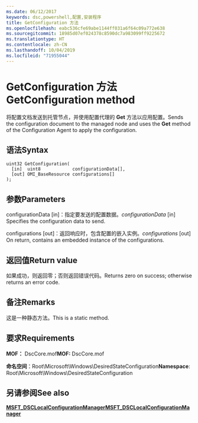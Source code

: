 ```yaml
---
ms.date: 06/12/2017
keywords: dsc,powershell,配置,安装程序
title: GetConfiguration 方法
ms.openlocfilehash: eabc536cfe69abe1144ff031a6f64c09a772e638
ms.sourcegitcommit: 18985d07ef024378c8590dc7a983099ff9225672
ms.translationtype: HT
ms.contentlocale: zh-CN
ms.lasthandoff: 10/04/2019
ms.locfileid: "71955044"
---
```

# <a name="getconfiguration-method"></a><span data-ttu-id="2f9ab-103">GetConfiguration 方法</span><span class="sxs-lookup"><span data-stu-id="2f9ab-103">GetConfiguration method</span></span>

<span data-ttu-id="2f9ab-104">将配置文档发送到托管节点，并使用配置代理的 **Get** 方法以应用配置。</span><span class="sxs-lookup"><span data-stu-id="2f9ab-104">Sends the configuration document to the managed node and uses the **Get** method of the Configuration Agent to apply the configuration.</span></span>

## <a name="syntax"></a><span data-ttu-id="2f9ab-105">语法</span><span class="sxs-lookup"><span data-stu-id="2f9ab-105">Syntax</span></span>

```mof
uint32 GetConfiguration(
  [in]  uint8            configurationData[],
  [out] OMI_BaseResource configurations[]
);
```

## <a name="parameters"></a><span data-ttu-id="2f9ab-106">参数</span><span class="sxs-lookup"><span data-stu-id="2f9ab-106">Parameters</span></span>

<span data-ttu-id="2f9ab-107">configurationData  \[in\]：指定要发送的配置数据。</span><span class="sxs-lookup"><span data-stu-id="2f9ab-107">*configurationData* \[in\] Specifies the configuration data to send.</span></span>

<span data-ttu-id="2f9ab-108">configurations  \[out\]：返回响应时，包含配置的嵌入实例。</span><span class="sxs-lookup"><span data-stu-id="2f9ab-108">*configurations* \[out\] On return, contains an embedded instance of the configurations.</span></span>

## <a name="return-value"></a><span data-ttu-id="2f9ab-109">返回值</span><span class="sxs-lookup"><span data-stu-id="2f9ab-109">Return value</span></span>

<span data-ttu-id="2f9ab-110">如果成功，则返回零；否则返回错误代码。</span><span class="sxs-lookup"><span data-stu-id="2f9ab-110">Returns zero on success; otherwise returns an error code.</span></span>

## <a name="remarks"></a><span data-ttu-id="2f9ab-111">备注</span><span class="sxs-lookup"><span data-stu-id="2f9ab-111">Remarks</span></span>

<span data-ttu-id="2f9ab-112">这是一种静态方法。</span><span class="sxs-lookup"><span data-stu-id="2f9ab-112">This is a static method.</span></span>

## <a name="requirements"></a><span data-ttu-id="2f9ab-113">要求</span><span class="sxs-lookup"><span data-stu-id="2f9ab-113">Requirements</span></span>

<span data-ttu-id="2f9ab-114">**MOF：** DscCore.mof</span><span class="sxs-lookup"><span data-stu-id="2f9ab-114">**MOF:** DscCore.mof</span></span>

<span data-ttu-id="2f9ab-115">**命名空间**：Root\Microsoft\Windows\DesiredStateConfiguration</span><span class="sxs-lookup"><span data-stu-id="2f9ab-115">**Namespace**: Root\Microsoft\Windows\DesiredStateConfiguration</span></span>

## <a name="see-also"></a><span data-ttu-id="2f9ab-116">另请参阅</span><span class="sxs-lookup"><span data-stu-id="2f9ab-116">See also</span></span>

[<span data-ttu-id="2f9ab-117">**MSFT_DSCLocalConfigurationManager**</span><span class="sxs-lookup"><span data-stu-id="2f9ab-117">**MSFT_DSCLocalConfigurationManager**</span></span>](msft-dsclocalconfigurationmanager.md)
